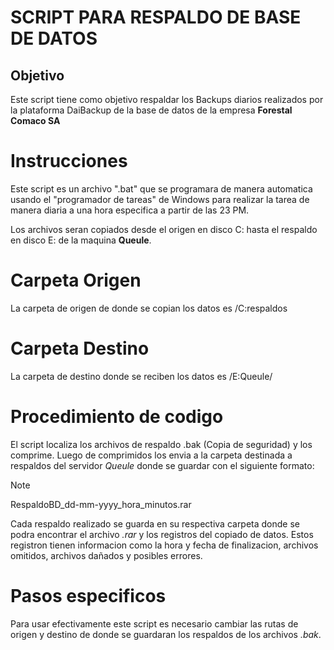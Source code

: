 # SCRIPT PARA RESPALDO DE BASE DE DATOS
## Objetivo 

Este script tiene como objetivo respaldar los Backups diarios realizados por la plataforma DaiBackup de la base de datos de la empresa **Forestal Comaco SA** 

# Instrucciones 

Este script es un archivo ".bat" que se programara de manera automatica usando el "programador de tareas" de Windows para realizar la tarea de manera diaria a una hora especifica a partir de las 23 PM. 

Los archivos seran copiados desde el origen en disco C: hasta el respaldo en disco E: de la maquina **Queule**. 

# Carpeta Origen 
La carpeta de origen de donde se copian los datos es /C:respaldos
# Carpeta Destino
La carpeta de destino donde se reciben los datos es /E:Queule/

# Procedimiento de codigo

El script localiza los archivos de respaldo .bak (Copia de seguridad) y los comprime. Luego de comprimidos los envia a la carpeta destinada a respaldos del servidor *Queule* donde se guardar con el siguiente formato:

> [!NOTE]
> RespaldoBD_dd-mm-yyyy_hora_minutos.rar 

Cada respaldo realizado se guarda en su respectiva carpeta donde se podra encontrar el archivo *.rar* y los registros del copiado de datos. Estos registron tienen informacion como la hora y fecha de finalizacion, archivos omitidos, archivos dañados y posibles errores. 

# Pasos especificos 

Para usar efectivamente este script es necesario cambiar las rutas de origen y destino de donde se guardaran los respaldos de los archivos *.bak*. 